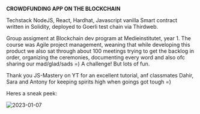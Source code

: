 **CROWDFUNDING APP ON THE BLOCKCHAIN**


Techstack NodeJS, React, Hardhat, Javascript vanilla
Smart contract written in Solidity, deployed to Goerli test chain via Thirdweb.

Group assigment at Blockchain dev program at Medieinstitutet, year 1. The course was Agile project management, weaning that while developing this product we also sat through about 100 meetings trying to get the backlog in order, organizing the ceremonies, documenting every word and also ofc sharing our mad/glad/sads =) A challenge! But lots of fun. 

Thank you JS-Mastery on YT for an excellent tutorial, anf classmates Dahir, Sara and Antony for keeping spirits high when goings got tough =)

Heres a sneak peek:

![2023-01-07](https://user-images.githubusercontent.com/113106103/212539738-b8ae0a8a-7596-4e5f-a475-0af1a36b9018.png)
